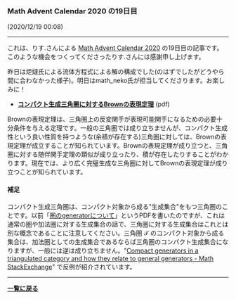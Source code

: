 <script type="text/x-mathjax-config">
MathJax.Hub.Config({
  tex2jax: {
    inlineMath: [['$','$'], ['\\(','\\)']],
    processEscapes: true
  },
  CommonHTML: { matchFontHeight: false },
  displayAlign: "left",
  displayIndent: "2em"
});
</script>
<script async src="https://cdnjs.cloudflare.com/ajax/libs/mathjax/2.7.0/MathJax.js?config=TeX-AMS_CHTML"></script>
<style>
  .theorem {
display: block;
font-style: normal;
}
.theorem:before {
content: "Theorem. ";
font-weight: bold;
font-style: normal;
}
.theorem[text]:before {
content: "Theorem (" attr(text) ").  ";
}
  .proof {
display: block;
font-style: normal;
}
.proof:before {
content: "Proof. ";
font-weight: normal;
font-style: italic;
}
</style>

### Math Advent Calendar 2020 の19日目
(2020/12/19 00:08)

---

<p>
これは、りす.さんによる <a href="https://adventar.org/calendars/5029">Math Advent Calendar 2020</a> の19日目の記事です。このような機会をつくってくださったりす.さんには感謝申し上げます。
</p>

<p>
昨日は炬燵氏による流体方程式による解の構成でした(のはずでしたがどうやら間に合わなかった様子)。明日はmath_neko氏が担当してくださります。お楽しみに！
</p>

<ul>
    <li><strong><a href="/pdf/Brown_representability.pdf">コンパクト生成三角圏に対するBrownの表現定理</a></strong> (pdf)</li>
</ul>

<p>
Brownの表現定理は、三角圏上の反変関手が表現可能関手になるための必要十分条件を与える定理です。一般の三角圏では成り立ちませんが、コンパクト生成性という良い性質を持つような(余積が存在する)三角圏に対しては、Brownの表現定理が成立することが知られています。Brownの表現定理が成り立つと、三角圏に対する随伴関手定理の類似が成り立ったり、積が存在したりすることがわかります。現在では、より広く完璧生成な三角圏に対してBrownの表現定理が成り立つことが知られています。
</p>




#### 補足

コンパクト生成三角圏は、コンパクト対象から成る"生成集合"をもつ三角圏のことです。以前「<a href="/pdf/generator.pdf">圏のgeneratorについて</a>」というPDFを書いたのですが、これは通常の圏や加法圏に対する生成集合の話で、三角圏に対する生成集合はこれとは別な概念であることに注意してください。三角圏 $\mathcal{T}$ のコンパクト対象から成る集合は、加法圏としての生成集合であるならば三角圏のコンパクト生成集合になりますが、一般には逆は成り立ちません。"<a href="https://math.stackexchange.com/questions/2813686/compact-generators-in-a-triangulated-category-and-how-they-relate-to-general-gen">Compact generators in a triangulated category and how they relate to general generators - Math StackExchange</a>" で反例が紹介されています。



---

**[一覧に戻る](/posts)**